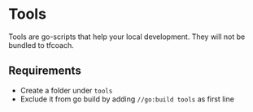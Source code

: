 # Tools

Tools are go-scripts that help your local development. They will not be bundled to tfcoach.

## Requirements

- Create a folder under `tools`
- Exclude it from go build by adding `//go:build tools` as first line
